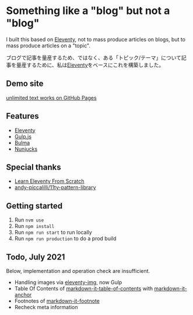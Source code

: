 # Something like a "blog" but not a "blog"

I built this based on [Eleventy][Eleventy-url], not to mass produce articles on blogs, but to mass produce articles on a "topic".

ブログで記事を量産するため、ではなく、ある「トピック/テーマ」について記事を量産するために、私は[Eleventy][Eleventy-url]をベースにこれを構築しました。


## Demo site

[unlimited text works on GitHub Pages](https://dollplayer2501.github.io/)


## Features

* [Eleventy][Eleventy-url]
* [Gulp.js](https://gulpjs.com/)
* [Bulma](https://bulma.io)
* [Nunjucks](https://mozilla.github.io/nunjucks/)


## Special thanks

* [Learn Eleventy From Scratch](https://piccalil.li/course/learn-eleventy-from-scratch/)
* [andy-piccalilli/11ty-pattern-library](https://github.com/andy-piccalilli/11ty-pattern-library)


## Getting started

1. Run `nvm use`
1. Run `npm install`
1. Run `npm run start` to run locally
1. Run `npm run production` to do a prod build


## Todo, July 2021

Below, implementation and operation check are insufficient.

* Handling images via [eleventy-img](https://github.com/11ty/eleventy-img), now Gulp
* Table Of Contents of [markdown-it-table-of-contents](https://www.npmjs.com/package/markdown-it-table-of-contents) with [markdown-it-anchor](https://www.npmjs.com/package/markdown-it-anchor)
* Footnotes of [markdown-it-footnote](https://www.npmjs.com/package/markdown-it-footnote)
* Recheck meta information



[Eleventy-url]:https://www.11ty.dev/
